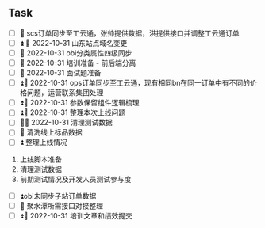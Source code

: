 ## Task
- [ ] 🔼 scs订单同步至工云通，张帅提供数据，洪提供接口并调整工云通订单 
- [ ] ⏫ 📅 2022-10-31 山东站点域名变更
- [ ] 📅 2022-10-31 obi分类属性四级同步
- [ ] 📅 2022-10-31 培训准备 - 前后端分离
- [ ] 📅 2022-10-31 面试题准备 
- [ ] ⏫📅 2022-10-31   ops订单同步至工云通，现有相同bn在同一订单中有不同的价格问题，运营联系集团处理
- [ ] ⏫📅 2022-10-31 参数保留组件逻辑梳理 
- [ ] ⏫📅 2022-10-31 整理本次上线问题 
- [ ] 🔼📅 2022-10-31  清理测试数据  
- [ ] 🔼 清洗线上标品数据
- [ ] ⏫ 整理上线情况
1. 上线脚本准备
2. 清理测试数据
3. 前期测试情况及开发人员测试参与度
- [ ] ⏫obi未同步子站订单数据  
- [ ] 🔼 聚水潭所需接口对接整理
- [ ] ⏫📅 2022-10-31  培训文章和绩效提交